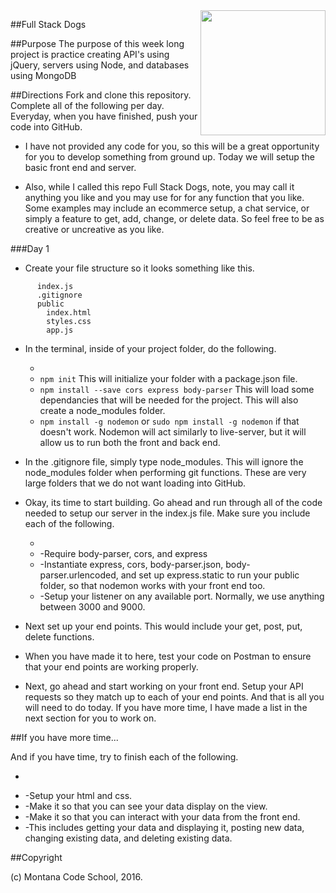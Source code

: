 <img src="http://montanacodeschool.com/wp-content/uploads/2015/06/MCS_LOGO_v1.png" width="200" align="right"/>

##Full Stack Dogs

##Purpose
The purpose of this week long project is practice creating API's using jQuery, servers using Node, and databases using MongoDB

##Directions
Fork and clone this repository. Complete all of the following per day. Everyday, when you have finished, push your code into GitHub.

* I have not provided any code for you, so this will be a great opportunity for you to develop something from ground up. Today we will setup the basic front end and server.

* Also, while I called this repo Full Stack Dogs, note, you may call it anything you like and you may use for for any function that you like. Some examples may include an ecommerce setup, a chat service, or simply a feature to get, add, change, or delete data. So feel free to be as creative or uncreative as you like.


###Day 1

* Create your file structure so it looks something like this.

```project
      index.js
      .gitignore
      public
        index.html
        styles.css
        app.js
```

* In the terminal, inside of your project folder, do the following.

  -
  * ``npm init`` This will initialize your folder with a package.json file.
  * ``npm install --save cors express body-parser`` This will load some dependancies that will be needed for the project. This will also create a node_modules folder.
  * ``npm install -g nodemon`` or ``sudo npm install -g nodemon`` if that doesn't work. Nodemon will act similarly to live-server, but it will allow us to run both the front and back end.

* In the .gitignore file, simply type node_modules. This will ignore the node_modules folder when performing git functions. These are very large folders that we do not want loading into GitHub.

* Okay, its time to start building.  Go ahead and run through all of the code needed to setup our server in the index.js file. Make sure you include each of the following.

  -
  * -Require body-parser, cors, and express
  * -Instantiate express, cors, body-parser.json, body-parser.urlencoded, and set up express.static to run your public folder, so that nodemon works with your front end too.
  * -Setup your listener on any available port. Normally, we use anything between 3000 and 9000.

* Next set up your end points. This would include your get, post, put, delete functions.

* When you have made it to here, test your code on Postman to ensure that your end points are working properly.

* Next, go ahead and start working on your front end. Setup your API requests so they match up to each of your end points. And that is all you will need to do today. If you have more time, I have made a list in the next section for you to work on.

##If you have more time...

And if you have time, try to finish each of the following.

  -
  * -Setup your html and css.
  * -Make it so that you can see your data display on the view.
  * -Make it so that you can interact with your data from the front end.
  * -This includes getting your data and displaying it, posting new data, changing existing data, and deleting existing data.

##Copyright

(c) Montana Code School, 2016.
